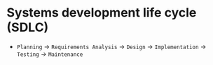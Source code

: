 # Systems development life cycle (SDLC)

- `Planning` -> `Requirements Analysis` -> `Design` -> `Implementation` -> `Testing` -> `Maintenance`
